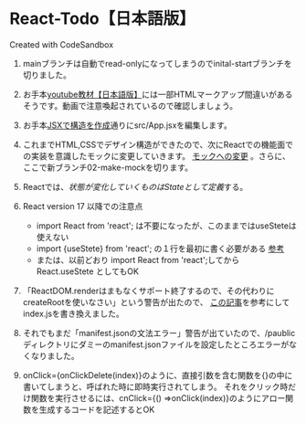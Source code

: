 # React-Todo【日本語版】
Created with CodeSandbox

1. mainブランチは自動でread-onlyになってしまうのでinital-startブランチを切りました。
2. お手本[youtube教材【日本語版】](https://youtu.be/rUY3MSvyKrU?t=4809)には一部HTMLマークアップ間違いがあるそうです。動画で注意喚起されているので確認しましょう。
3. お手本[JSXで構造を作成](https://youtu.be/rUY3MSvyKrU?t=4844)通りにsrc/App.jsxを編集します。
4. これまでHTML,CSSでデザイン構造ができたので、次にReactでの機能面での実装を意識したモックに変更していきます。
    [モックへの変更](https://youtu.be/rUY3MSvyKrU?t=5209) 。さらに、ここで新ブランチ02-make-mockを切ります。
5. Reactでは、*状態が変化していくものはStateとして定義*する。  
6. React version 17 以降での注意点
    - import React from 'react'; は不要になったが、このままではuseSteteは使えない
    - import {useStete} from 'react'; の１行を最初に書く必要がある [参考](https://zenn.dev/ria/articles/82d3b2285684aef97f0b)
    - または、以前どおり import React from 'react';してから React.useStete としてもOK
    
7. 「ReactDOM.renderはまもなくサポート終了するので、その代わりにcreateRootを使いなさい」という警告が出たので、
    [この記事](https://reactjs.org/blog/2022/03/08/react-18-upgrade-guide.html#updates-to-client-rendering-apis)を参考にしてindex.jsを書き換えました。
    
8. それでもまだ「manifest.jsonの文法エラー」警告が出ていたので、/paublicディレクトリにダミーのmanifest.jsonファイルを設定したところエラーがなくなりました。

9. onClick={onClickDelete(index)}のように、直接引数を含む関数を{}の中に書いてしまうと、呼ばれた時に即時実行されてしまう。
    それをクリック時だけ関数を実行させるには、cnClick={() =>onClick(index)}のようにアロー関数を生成するコードを記述するとOK
    
 
